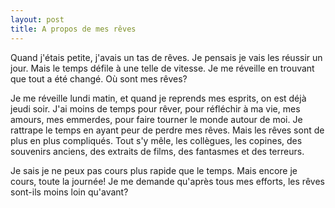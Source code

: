 ```yaml
---
layout: post
title: A propos de mes rêves
---
```


Quand j'étais petite, j'avais un tas de rêves. Je pensais je vais les réussir un jour. Mais le temps défile à une telle de vitesse. Je me réveille en trouvant que tout a été changé. Où sont mes rêves?

Je me réveille lundi matin, et quand je reprends mes esprits, on est déjà jeudi soir. J'ai moins de temps pour rêver, pour réfléchir à ma vie, mes amours, mes emmerdes, pour faire tourner le monde autour de moi. Je rattrape le temps en ayant peur de perdre mes rêves. Mais les rêves sont de plus en plus compliqués. Tout s'y mêle, les collègues, les copines, des souvenirs anciens, des extraits de films, des fantasmes et des terreurs.

Je sais je ne peux pas cours plus rapide que le temps. Mais encore je cours, toute la journée! Je me demande qu'après tous mes efforts, les rêves sont-ils moins loin qu'avant?
